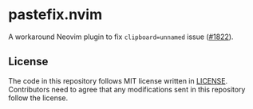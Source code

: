 # pastefix.nvim

A workaround Neovim plugin to fix `clipboard=unnamed` issue ([#1822](https://github.com/neovim/neovim/issues/1822)).

## License

The code in this repository follows MIT license written in [LICENSE](./LICENSE).
Contributors need to agree that any modifications sent in this repository follow the license.

